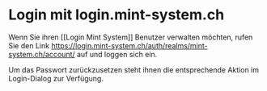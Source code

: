 # Login mit login.mint-system.ch

Wenn Sie ihren [[Login Mint System]] Benutzer verwalten möchten, rufen Sie den Link <https://login.mint-system.ch/auth/realms/mint-system.ch/account/> auf und loggen sich ein.

Um das Passwort zurückzusetzen steht ihnen die entsprechende Aktion im Login-Dialog zur Verfügung.
